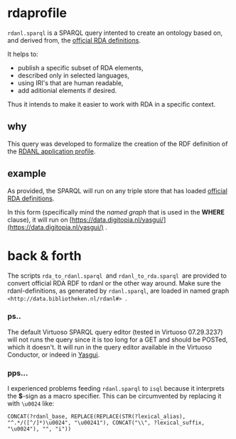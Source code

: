 # rdaprofile

`rdanl.sparql` is a SPARQL query intented to create an ontology based on, and derived from, the [official RDA definitions](http://www.rdaregistry.info).

It helps to:

* publish a specific subset of RDA elements,
* described only in selected languages,
* using IRI's that are human readable,
* add aditionial elements if desired.

Thus it intends to make it easier to work with RDA in a specific context.


## why

This query was developed to formalize the creation of the RDF definition of the [RDANL application profile](https://netwerk-digitaal-erfgoed.github.io/rdanl/).

## example

As provided, the SPARQL will run on any triple store that has loaded [official RDA definitions](http://www.rdaregistry.info).  

In this form (specifically mind the n*amed graph* that is used in the **WHERE** clause), it will run on [https://data.digitopia.nl/yasgui/](https://data.digitopia.nl/yasgui/) .

# back & forth
The scripts `rda_to_rdanl.sparql `and `rdanl_to_rda.sparql `are provided to convert official RDA RDF to rdanl or the other way around. Make sure the rdanl-definitions, as generated by `rdanl.sparql`, are loaded in named graph  `<http://data.bibliotheken.nl/rdanl#> `.

### ps..
The default Virtuoso SPARQL query editor (tested in Virtuoso 07.29.3237) will not runs the query since it is too long for a GET and should be POSTed, which it doesn't. It will run in the query editor available in the Virtuoso Conductor, or indeed in [Yasgui](https://data.digitopia.nl/yasgui/).

### pps...
I experienced problems feeding `rdanl.sparql` to `isql` because it interprets the **$**-sign as a macro specifier. This can be circumvented by replacing it with `\u0024` like:

 	CONCAT(?rdanl_base, REPLACE(REPLACE(STR(?lexical_alias), "^.*/([^/]*)\u0024", "\u00241"), CONCAT("\\", ?lexical_suffix, "\u0024"), "", "i"))